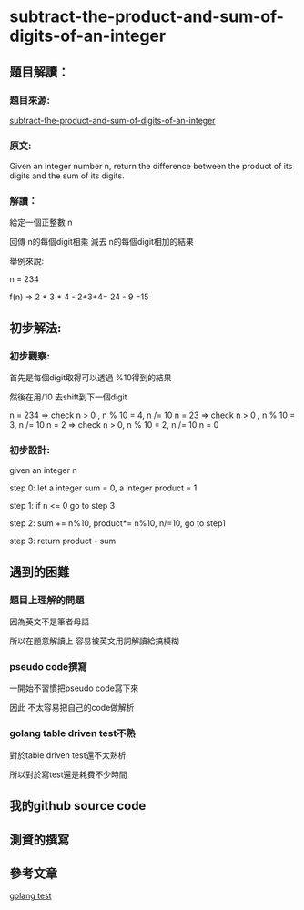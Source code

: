 # subtract-the-product-and-sum-of-digits-of-an-integer

## 題目解讀：

### 題目來源:

[subtract-the-product-and-sum-of-digits-of-an-integer](https://leetcode.com/problems/subtract-the-product-and-sum-of-digits-of-an-integer/)

### 原文:
Given an integer number n, return the difference between the product of its digits and the sum of its digits.

### 解讀：

給定一個正整數 n

回傳 n的每個digit相乘 減去 n的每個digit相加的結果

舉例來說:

n = 234

f(n) => 2 * 3 * 4 - 2+3+4= 24 - 9 =15

## 初步解法:
### 初步觀察:

首先是每個digit取得可以透過 %10得到的結果

然後在用/10 去shift到下一個digit

n = 234 => check n > 0 , n % 10 = 4, n /= 10 
n = 23 => check n > 0 , n % 10 = 3, n /= 10
n = 2 => check n > 0, n % 10 = 2, n /= 10
n = 0
### 初步設計:

given an integer n

step 0: let a integer sum = 0, a integer product = 1

step 1: if n <= 0 go to step 3

step 2:  sum += n%10, product*= n%10, n/=10, go to step1

step 3: return product - sum
## 遇到的困難
### 題目上理解的問題
因為英文不是筆者母語

所以在題意解讀上 容易被英文用詞解讀給搞模糊

### pseudo code撰寫

一開始不習慣把pseudo code寫下來

因此 不太容易把自己的code做解析

### golang table driven test不熟
對於table driven test還不太熟析

所以對於寫test還是耗費不少時間
## 我的github source code

## 測資的撰寫



## 參考文章

[golang test](https://ithelp.ithome.com.tw/articles/10204692)